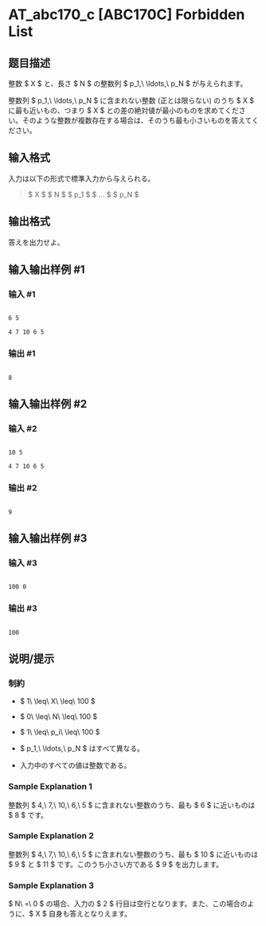 # AT_abc170_c [ABC170C] Forbidden List

## 题目描述

[problemUrl]: https://atcoder.jp/contests/abc170/tasks/abc170_c

整数 $ X $ と、長さ $ N $ の整数列 $ p_1,\ \ldots,\ p_N $ が与えられます。

整数列 $ p_1,\ \ldots,\ p_N $ に含まれない整数 (正とは限らない) のうち $ X $ に最も近いもの、つまり $ X $ との差の絶対値が最小のものを求めてください。そのような整数が複数存在する場合は、そのうち最も小さいものを答えてください。

## 输入格式

入力は以下の形式で標準入力から与えられる。

> $ X $ $ N $ $ p_1 $ $ ... $ $ p_N $

## 输出格式

答えを出力せよ。

## 输入输出样例 #1

### 输入 #1

```
6 5
4 7 10 6 5
```

### 输出 #1

```
8
```

## 输入输出样例 #2

### 输入 #2

```
10 5
4 7 10 6 5
```

### 输出 #2

```
9
```

## 输入输出样例 #3

### 输入 #3

```
100 0
```

### 输出 #3

```
100
```

## 说明/提示

### 制約

- $ 1\ \leq\ X\ \leq\ 100 $
- $ 0\ \leq\ N\ \leq\ 100 $
- $ 1\ \leq\ p_i\ \leq\ 100 $
- $ p_1,\ \ldots,\ p_N $ はすべて異なる。
- 入力中のすべての値は整数である。

### Sample Explanation 1

整数列 $ 4,\ 7,\ 10,\ 6,\ 5 $ に含まれない整数のうち、最も $ 6 $ に近いものは $ 8 $ です。

### Sample Explanation 2

整数列 $ 4,\ 7,\ 10,\ 6,\ 5 $ に含まれない整数のうち、最も $ 10 $ に近いものは $ 9 $ と $ 11 $ です。このうち小さい方である $ 9 $ を出力します。

### Sample Explanation 3

$ N\ =\ 0 $ の場合、入力の $ 2 $ 行目は空行となります。また、この場合のように、$ X $ 自身も答えとなりえます。